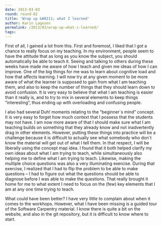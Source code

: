 ```yaml
---
date: 2013-03-03
round: round-02
title: 'Wrap up &#8211; what I learned'
author: Karin Lagesen
permalink: /2013/03/wrap-up-what-i-learned/
tags:
---
```

First of all, I gained a lot from this. First and foremost, I liked that I got a chance to really focus on my teaching. In my environment, people seem to have the attitude that as long as you know the subject, you should automatically be able to teach it. Seeing and talking to others during these weeks have made me aware of how I teach and given me ideas of how I can improve. One of the big things for me was to learn about cognitive load and how that affects learning. I will now try at any given moment to be more aware of what the learner is supposed to gain from what I am teaching them, and also to keep the number of things that they should learn down to avoid confusion. It is very easy to believe that what I am teaching is easier than it really is, and to try to mix in several elements to keep things “interesting”, thus ending up with overloading and confusing people.

I also had several Duh! moments relating to the “beginner´s mind” concept. It is very easy to forget how much context that I possess that the students may not have. I am now more aware of that I should make sure what I am teaching builds on something that they already know and not inadvertently drag in other elements. However, putting these things into practice will be a challenge because it is difficult to actually see what somebody who don´t know the material will get out of what I tell them. In that respect, I will be liberally using the concept map idea. I found that it both helped clarify my own ideas about what I am trying to teach, while simultaneously also helping me to define what I am trying to teach. Likewise, making the multiple choice questions was also a very illuminating exercise. During that exercise, I realized that I had to flip the problem to be able to make questions &#8211; I had to figure out what the questions should be able to diagnose before I was able to make the questions. That really brought it home for me to what extent I need to focus on the (few) key elements that I am at any one time trying to teach.

What could have been better? I have very little to complain about when it comes to the workhops. However, what I have been missing is a guided tour of the Software Carpentry material. I know there is quite a bit on the website, and also in the git repository, but it is difficult to know where to start.
